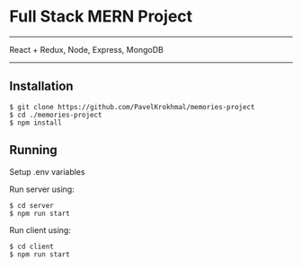# Full Stack MERN Project

---

React + Redux, Node, Express, MongoDB

---

## Installation

```
$ git clone https://github.com/PavelKrokhmal/memories-project
$ cd ./memories-project
$ npm install
```

## Running

Setup .env variables

Run server using:

```
$ cd server
$ npm run start
```


Run client using:

```
$ cd client
$ npm run start
```